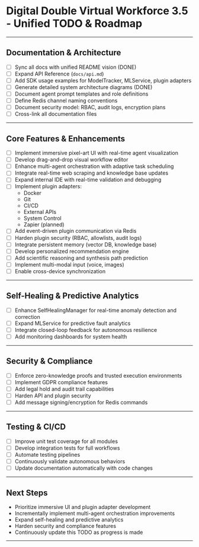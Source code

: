 # Digital Double Virtual Workforce 3.5 - Unified TODO & Roadmap

---

## Documentation & Architecture

- [ ] Sync all docs with unified README vision (DONE)
- [ ] Expand API Reference (`docs/api.md`)
- [ ] Add SDK usage examples for ModelTracker, MLService, plugin adapters
- [ ] Generate detailed system architecture diagrams (DONE)
- [ ] Document agent prompt templates and role definitions
- [ ] Define Redis channel naming conventions
- [ ] Document security model: RBAC, audit logs, encryption plans
- [ ] Cross-link all documentation files

---

## Core Features & Enhancements

- [ ] Implement immersive pixel-art UI with real-time agent visualization
- [ ] Develop drag-and-drop visual workflow editor
- [ ] Enhance multi-agent orchestration with adaptive task scheduling
- [ ] Integrate real-time web scraping and knowledge base updates
- [ ] Expand internal IDE with real-time validation and debugging
- [ ] Implement plugin adapters:
  - Docker
  - Git
  - CI/CD
  - External APIs
  - System Control
  - Zapier (planned)
- [ ] Add event-driven plugin communication via Redis
- [ ] Harden plugin security (RBAC, allowlists, audit logs)
- [ ] Integrate persistent memory (vector DB, knowledge base)
- [ ] Develop personalized recommendation engine
- [ ] Add scientific reasoning and synthesis path prediction
- [ ] Implement multi-modal input (voice, images)
- [ ] Enable cross-device synchronization

---

## Self-Healing & Predictive Analytics

- [ ] Enhance SelfHealingManager for real-time anomaly detection and correction
- [ ] Expand MLService for predictive fault analytics
- [ ] Integrate closed-loop feedback for autonomous resilience
- [ ] Add monitoring dashboards for system health

---

## Security & Compliance

- [ ] Enforce zero-knowledge proofs and trusted execution environments
- [ ] Implement GDPR compliance features
- [ ] Add legal hold and audit trail capabilities
- [ ] Harden API and plugin security
- [ ] Add message signing/encryption for Redis commands

---

## Testing & CI/CD

- [ ] Improve unit test coverage for all modules
- [ ] Develop integration tests for full workflows
- [ ] Automate testing pipelines
- [ ] Continuously validate autonomous behaviors
- [ ] Update documentation automatically with code changes

---

## Next Steps

- Prioritize immersive UI and plugin adapter development
- Incrementally implement multi-agent orchestration improvements
- Expand self-healing and predictive analytics
- Harden security and compliance features
- Continuously update this TODO as progress is made

---